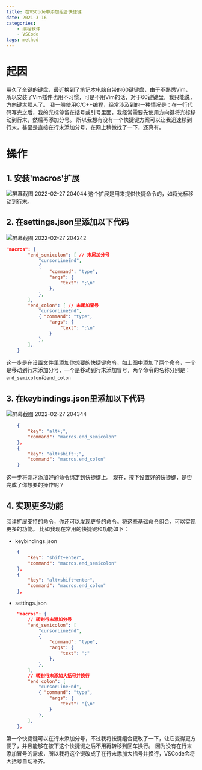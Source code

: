 ```yaml
---
title: 在VSCode中添加组合快捷键
date: 2021-3-16
categories:
    - 编程软件
    - VSCode
tags: method
---
```

# 起因
用久了全键的键盘，最近换到了笔记本电脑自带的60键键盘，由于不熟悉Vim，所以安装了Vim插件也用不习惯，可是不用Vim的话，对于60键键盘，我只能说，方向键太烦人了。
我一般使用C/C++编程，经常涉及到的一种情况是：在一行代码写完之后，我的光标停留在括号或引号里面，我经常需要先使用方向键将光标移动到行末，然后再添加分号。
所以我想有没有一个快捷键方案可以让我迅速移到行末，甚至是直接在行末添加分号，在网上稍微找了一下，还真有。

# 操作
## 1. 安装'macros'扩展  
![屏幕截图 2022-02-27 204044](https://user-images.githubusercontent.com/91216205/155882737-7b01dfb6-e7b8-4052-8bf0-1e5b4efd6ea3.png)
这个扩展是用来提供快捷命令的，如将光标移动到行末。

## 2. 在settings.json里添加以下代码  
![屏幕截图 2022-02-27 204242](https://user-images.githubusercontent.com/91216205/155882815-176db15b-3855-4e7d-b1a0-062570628259.png)
```json
"macros": {
        "end_semicolon": [ // 末尾加分号
            "cursorLineEnd",
            {
                "command": "type",
                "args": {
                    "text": ";\n"
                },
            },
        ],
        "end_colon": [ // 末尾加冒号
            "cursorLineEnd",
            { "command": "type",
                "args": {
                    "text": ":\n"
                }
            },
        ],
    }
```
这一步是在设置文件里添加你想要的快捷键命令，如上图中添加了两个命令，一个是移动到行末添加分号，一个是移动到行末添加冒号，两个命令的名称分别是：`end_semicolon`和`end_colon`

## 3. 在keybindings.json里添加以下代码  
![屏幕截图 2022-02-27 204344](https://user-images.githubusercontent.com/91216205/155882879-ebe2e28b-3e27-465f-abc1-3fcf0ee50649.png)
```json
    {
        "key": "alt+;",
        "command": "macros.end_semicolon"
    },
    {
        "key": "alt+shift+;",
        "command": "macros.end_colon"
    }
```
这一步将刚才添加好的命令绑定到快捷键上。
现在，按下设置好的快捷键，是否完成了你想要的操作呢？

## 4. 实现更多功能
阅读扩展支持的命令，你还可以发现更多的命令。将这些基础命令组合，可以实现更多的功能。
比如我现在常用的快捷键和功能如下：
- keybindings.json
```json
    {
        "key": "shift+enter",
        "command": "macros.end_semicolon"
    },
    {
        "key": "alt+shift+enter",
        "command": "macros.end_colon"
    },
```
- settings.json
```json
    "macros": {
        // 转到行末添加分号
        "end_semicolon": [
            "cursorLineEnd",
            {
                "command": "type",
                "args": {
                    "text": ";"
                },
            },
        ],
        // 转到行末添加大括号并换行
        "end_colon": [
            "cursorLineEnd",
            { "command": "type",
                "args": {
                    "text": "{\n"
                }
            },
        ],
    },
```

第一个快捷键可以在行末添加分号，不过我将按键组合更改了一下，让它变得更方便了，并且能够在按下这个快捷键之后不用再转移到回车换行。
因为没有在行末添加冒号的需求，所以我将这个键改成了在行末添加大括号并换行，VSCode会将大括号自动补齐。